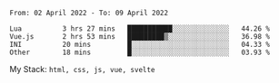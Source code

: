 <!--START_SECTION:waka-->

```text
From: 02 April 2022 - To: 09 April 2022

Lua          3 hrs 27 mins   ███████████░░░░░░░░░░░░░░   44.26 %
Vue.js       2 hrs 53 mins   █████████▒░░░░░░░░░░░░░░░   36.98 %
INI          20 mins         █░░░░░░░░░░░░░░░░░░░░░░░░   04.33 %
Other        18 mins         █░░░░░░░░░░░░░░░░░░░░░░░░   03.93 %
```

<!--END_SECTION:waka-->
My Stack: `html, css, js, vue, svelte`

